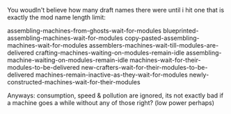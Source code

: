 You woudln't believe how many draft names there were until i hit one that is exactly the mod name length limit:

assembling-machines-from-ghosts-wait-for-modules
blueprinted-assembling-machines-wait-for-modules
copy-pasted-assembling-machines-wait-for-modules
assemblers-machines-wait-till-modules-are-delivered
crafting-machines-waiting-on-modules-remain-idle
assembling-machine-waiting-on-modules-remain-idle
machines-wait-for-their-modules-to-be-delivered
new-crafters-wait-for-their-modules-to-be-delivered
machines-remain-inactive-as-they-wait-for-modules
newly-constructed-machines-wait-for-their-modules

Anyways: consumption, speed & pollution are ignored, its not exactly bad if a machine goes a while without any of those right? (low power perhaps)
